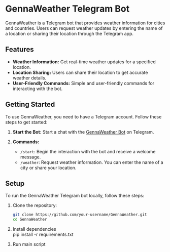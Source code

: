 # GennaWeather Telegram Bot

GennaWeather is a Telegram bot that provides weather information for cities and countries. Users can request weather updates by entering the name of a location or sharing their location through the Telegram app.

## Features

- **Weather Information:** Get real-time weather updates for a specified location.
- **Location Sharing:** Users can share their location to get accurate weather details.
- **User-Friendly Commands:** Simple and user-friendly commands for interacting with the bot.

## Getting Started

To use GennaWeather, you need to have a Telegram account. Follow these steps to get started:

1. **Start the Bot:** Start a chat with the [GennaWeather Bot](https://t.me/GennaWeatherBot) on Telegram.

2. **Commands:**
   - `/start`: Begin the interaction with the bot and receive a welcome message.
   - `/weather`: Request weather information. You can enter the name of a city or share your location.

## Setup

To run the GennaWeather Telegram bot locally, follow these steps:

1. Clone the repository:

   ```bash
   git clone https://github.com/your-username/GennaWeather.git
   cd GennaWeather
2. Install dependencies   
pip install -r requirements.txt

3. Run main script
